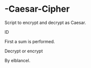 # -Caesar-Cipher

Script to encrypt and decrypt as Caesar. 

ID 

First a sum is performed.

Decrypt or encrypt


By elblancel.
